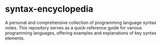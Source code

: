 # syntax-encyclopedia
A personal and comprehensive collection of programming language syntax notes. This repository serves as a quick-reference guide for various programming languages, offering examples and explanations of key syntax elements. 
